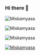 ### Hi there 👋

<p>
    <img align="center" src="https://github-readme-stats.vercel.app/api?username=Miskamyasa&show_icons=true&locale=en" alt="Miskamyasa" />
</p>
<p>
    <img align="center" src="https://github-readme-streak-stats.herokuapp.com/?user=Miskamyasa&" alt="Miskamyasa" />
</p>
<p>
    <img src="https://github-readme-stats.vercel.app/api/top-langs?username=Miskamyasa&show_icons=true&locale=en&layout=compact" alt="Miskamyasa" />
</p>
<p>
    <a href="https://github.com/ryo-ma/github-profile-trophy"><img src="https://github-profile-trophy.vercel.app/?username=Miskamyasa" alt="Miskamyasa" /></a>
</p>

<!--
**Miskamyasa/Miskamyasa** is a ✨ _special_ ✨ repository because its `README.md` (this file) appears on your GitHub profile.

Here are some ideas to get you started:

- 🔭 I’m currently working on ...
- 🌱 I’m currently learning ...
- 👯 I’m looking to collaborate on ...
- 🤔 I’m looking for help with ...
- 💬 Ask me about ...
- 📫 How to reach me: ...
- 😄 Pronouns: ...
- ⚡ Fun fact: ...
-->
